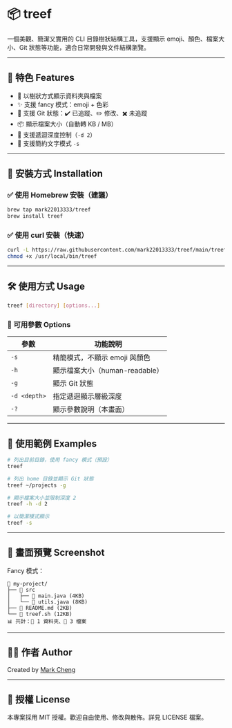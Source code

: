 # 📦 treef

一個美觀、簡潔又實用的 CLI 目錄樹狀結構工具，支援顯示 emoji、顏色、檔案大小、Git 狀態等功能，適合日常開發與文件結構瀏覽。

---

## 🧩 特色 Features

* 📁 以樹狀方式顯示資料夾與檔案
* ✨ 支援 fancy 模式：emoji + 色彩
* 🧵 支援 Git 狀態：✔️ 已追蹤、✏️ 修改、✖️ 未追蹤
* 📦 顯示檔案大小（自動轉 KB / MB）
* 📌 支援遞迴深度控制（`-d 2`）
* 📄 支援簡約文字模式 `-s`

---

## 🚀 安裝方式 Installation

### ✅ 使用 Homebrew 安裝（建議）

```bash
brew tap mark22013333/treef
brew install treef
```

### ✅ 使用 curl 安裝（快速）

```bash
curl -L https://raw.githubusercontent.com/mark22013333/treef/main/treef -o /usr/local/bin/treef
chmod +x /usr/local/bin/treef
```

---

## 🛠️ 使用方式 Usage

```bash
treef [directory] [options...]
```

### 🔧 可用參數 Options

| 參數           | 功能說明                   |
| ------------ | ---------------------- |
| `-s`         | 精簡模式，不顯示 emoji 與顏色     |
| `-h`         | 顯示檔案大小（human-readable） |
| `-g`         | 顯示 Git 狀態              |
| `-d <depth>` | 指定遞迴顯示層級深度             |
| `-?`         | 顯示參數說明（本畫面）            |

---

## 📌 使用範例 Examples

```bash
# 列出目前目錄，使用 fancy 模式（預設）
treef

# 列出 home 目錄並顯示 Git 狀態
treef ~/projects -g

# 顯示檔案大小並限制深度 2
treef -h -d 2

# 以簡潔模式顯示
treef -s
```

---

## 📸 畫面預覽 Screenshot

Fancy 模式：

```
📂 my-project/
├── 📁 src
│   ├── 📄 main.java (4KB)
│   └── 📄 utils.java (8KB)
├── 📄 README.md (2KB)
└── 📄 treef.sh (12KB)
📊 共計：📁 1 資料夾、📄 3 檔案
```

---

## 🧑‍💻 作者 Author

Created by [Mark Cheng](https://github.com/mark22013333)

---

## 📄 授權 License

本專案採用 MIT 授權。歡迎自由使用、修改與散佈。詳見 LICENSE 檔案。
